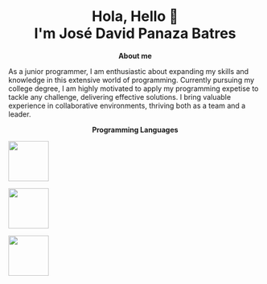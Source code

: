 <div align="center">
  <h1>Hola, Hello 👋 <br>I'm José David Panaza Batres</h1>
</div>

<!-- ABOUT ME !-->

<p align="center" > 
<strong>
  About me
</strong>
</p>
As a junior programmer, I am enthusiastic about expanding my skills and knowledge in this extensive world of programming. Currently pursuing my college degree, I am highly motivated to apply my programming expetise to tackle any challenge, delivering effective solutions. I bring valuable experience in collaborative environments, thriving both as a team and a leader.

<!-- Programming Languages !-->

<p align="center" > 
<strong>
  Programming Languages
</strong>
</p>

[<img src="https://brandslogos.com/wp-content/uploads/images/large/java-logo-1.png" width="80"/>](https://www.java.com/es/)

[<img src="https://go.dev/blog/go-brand/Go-Logo/PNG/Go-Logo_Blue.png" width="80"/>](https://go.dev/)

[<img src="https://upload.wikimedia.org/wikipedia/commons/6/6a/JavaScript-logo.png" width="80"/>](https://developer.mozilla.org/en-US/docs/Web/JavaScript)




<!--
**Jpanaza1906/Jpanaza1906** is a ✨ _special_ ✨ repository because its `README.md` (this file) appears on your GitHub profile.

Here are some ideas to get you started:

- 🔭 I’m currently working on ...
- 🌱 I’m currently learning ...
- 👯 I’m looking to collaborate on ...
- 🤔 I’m looking for help with ...
- 💬 Ask me about ...
- 📫 How to reach me: ...
- 😄 Pronouns: ...
- ⚡ Fun fact: ...
-->
